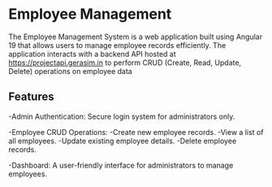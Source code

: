 # Employee Management 

The Employee Management System is a web application built using Angular 19 that allows users to manage employee records efficiently. The application interacts with a backend API hosted at https://projectapi.gerasim.in to perform CRUD (Create, Read, Update, Delete) operations on employee data

## Features
-Admin Authentication: Secure login system for administrators only.

-Employee CRUD Operations:
  -Create new employee records.
  -View a list of all employees.
  -Update existing employee details.
  -Delete employee records.

-Dashboard: A user-friendly interface for administrators to manage employees.






